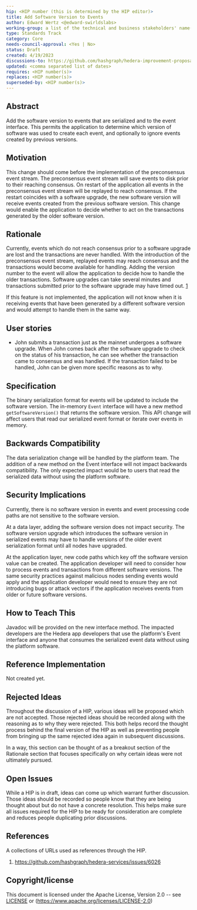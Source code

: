```yaml
---
hip: <HIP number (this is determined by the HIP editor)>
title: Add Software Version to Events
author: Edward Wertz <@edward-swirldslabs>
working-group: a list of the technical and business stakeholders' name(s) and/or username(s), or name(s) and email(s).
type: Standards Track
category: Core
needs-council-approval: <Yes | No>
status: Draft
created: 4/19/2023
discussions-to: https://github.com/hashgraph/hedera-improvement-proposal/discussions/720
updated: <comma separated list of dates>
requires: <HIP number(s)>
replaces: <HIP number(s)>
superseded-by: <HIP number(s)>
---
```


## Abstract

Add the software version to events that are serialized and to the event interface. This permits the application to
determine which version of software was used to create each event, and optionally to ignore events created by previous
versions.

## Motivation

This change should come before the implementation of the preconsensus event stream. The preconsensus event stream
will save events to disk prior to their reaching consensus. On restart of the application all events in the preconsensus
event stream will be replayed to reach consensus. If the restart coincides with a software upgrade, the new software
version will receive events created from the previous software version. This change would enable the application to
decide whether to act on the transactions generated by the older software version.

## Rationale

Currently, events which do not reach consensus prior to a software upgrade are lost and the transactions are never
handled. With the introduction of the preconsensus event stream, replayed events may reach consensus and the
transactions would become available for handling. Adding the version number to the event will allow the application
to decide how to handle the older transactions. Software upgrades can take several minutes and transactions submitted
prior to the software upgrade may have timed out. [1](https://github.com/hashgraph/hedera-services/issues/6026)

If this feature is not implemented, the application will not know when it is receiving events that have been generated
by a different software version and would attempt to handle them in the same way.

## User stories

* John submits a transaction just as the mainnet undergoes a software upgrade. When John comes back after the
  software upgrade to check on the status of his transaction, he can see whether the transaction came to
  consensus and was handled. If the transaction failed to be handled, John can be given more specific reasons as to
  why.

## Specification

The binary serialization format for events will be updated to include the software version. The in-memory `Event`
interface will have a new method `getSoftwareVersion()` that returns the software version. This API change will affect
users that read our serialized event format or iterate over events in memory.

## Backwards Compatibility

The data serialization change will be handled by the platform team. The addition of a new method on the Event interface
will not impact backwards compatibility. The only expected impact would be to users that read the serialized data
without using the platform software.

## Security Implications

Currently, there is no software version in events and event processing code paths are not sensitive to the software
version.

At a data layer, adding the software version does not impact security. The software version upgrade which
introduces the software version in serialized events may have to handle versions of the older event serialization
format until all nodes have upgraded.

At the application layer, new code paths which key off the software version value can be created. The application
developer will need to consider how to process events and transactions from different software versions. The same
security practices against malicious nodes sending events would apply and the application developer would need to
ensure they are not introducing bugs or attack vectors if the application receives events from older or future
software versions.

## How to Teach This

Javadoc will be provided on the new interface method. The impacted developers are the Hedera app developers that use the platform's Event interface and anyone that consumes the serialized event data without using the platform software. 

## Reference Implementation

Not created yet.

## Rejected Ideas

Throughout the discussion of a HIP, various ideas will be proposed which are not accepted. Those rejected ideas should
be recorded along with the reasoning as to why they were rejected. This both helps record the thought process behind the
final version of the HIP as well as preventing people from bringing up the same rejected idea again in subsequent
discussions.

In a way, this section can be thought of as a breakout section of the Rationale section that focuses specifically on why
certain ideas were not ultimately pursued.

## Open Issues

While a HIP is in draft, ideas can come up which warrant further discussion. Those ideas should be recorded so people
know that they are being thought about but do not have a concrete resolution. This helps make sure all issues required
for the HIP to be ready for consideration are complete and reduces people duplicating prior discussions.

## References

A collections of URLs used as references through the HIP.

1. https://github.com/hashgraph/hedera-services/issues/6026

## Copyright/license

This document is licensed under the Apache License, Version 2.0 -- see [LICENSE](../LICENSE)
or (https://www.apache.org/licenses/LICENSE-2.0)
